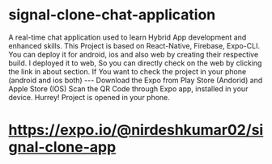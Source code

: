 # signal-clone-chat-application
A real-time chat application used to learn Hybrid App development and enhanced skills. This Project is based on React-Native, Firebase, Expo-CLI.
You can deploy it for android, ios and also web by creating their respective build. I deployed it to web, So you can directly check on the web by clicking the link in about section.
If You want to check the project in your phone (android and ios both) ---
Download the Expo from Play Store (Andorid) and Apple Store (IOS)
Scan the QR Code through Expo app, installed in your device.
Hurrey! Project is opened in your phone.
# https://expo.io/@nirdeshkumar02/signal-clone-app
